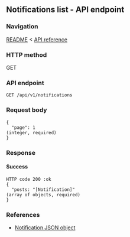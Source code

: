 ## Notifications list - API endpoint

### Navigation
[README](../../../../README.md)
<
[API reference](../../../api_reference.md)

### HTTP method
GET

### API endpoint
`GET /api/v1/notifications`

### Request body
```
{
  "page": 1                                                                     (integer, required)
}
```

### Response
#### Success
```
HTTP code 200 :ok
{
  "posts: "[Notification]"                                                      (array of objects, required)
}
```

### References
- [Notification JSON object](../../../json_objects/notification.md)
